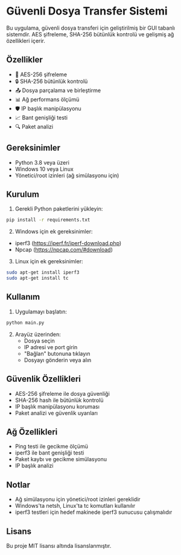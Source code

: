 # Güvenli Dosya Transfer Sistemi

Bu uygulama, güvenli dosya transferi için geliştirilmiş bir GUI tabanlı sistemdir. AES şifreleme, SHA-256 bütünlük kontrolü ve gelişmiş ağ özellikleri içerir.

## Özellikler

- 🔐 AES-256 şifreleme
- 🔒 SHA-256 bütünlük kontrolü
- 📤 Dosya parçalama ve birleştirme
- 📊 Ağ performans ölçümü
- 🛡️ IP başlık manipülasyonu
- 📈 Bant genişliği testi
- 🔍 Paket analizi

## Gereksinimler

- Python 3.8 veya üzeri
- Windows 10 veya Linux
- Yönetici/root izinleri (ağ simülasyonu için)

## Kurulum

1. Gerekli Python paketlerini yükleyin:
```bash
pip install -r requirements.txt
```

2. Windows için ek gereksinimler:
- iperf3 (https://iperf.fr/iperf-download.php)
- Npcap (https://npcap.com/#download)

3. Linux için ek gereksinimler:
```bash
sudo apt-get install iperf3
sudo apt-get install tc
```

## Kullanım

1. Uygulamayı başlatın:
```bash
python main.py
```

2. Arayüz üzerinden:
   - Dosya seçin
   - IP adresi ve port girin
   - "Bağlan" butonuna tıklayın
   - Dosyayı gönderin veya alın

## Güvenlik Özellikleri

- AES-256 şifreleme ile dosya güvenliği
- SHA-256 hash ile bütünlük kontrolü
- IP başlık manipülasyonu koruması
- Paket analizi ve güvenlik uyarıları

## Ağ Özellikleri

- Ping testi ile gecikme ölçümü
- iperf3 ile bant genişliği testi
- Paket kaybı ve gecikme simülasyonu
- IP başlık analizi

## Notlar

- Ağ simülasyonu için yönetici/root izinleri gereklidir
- Windows'ta netsh, Linux'ta tc komutları kullanılır
- iperf3 testleri için hedef makinede iperf3 sunucusu çalışmalıdır

## Lisans

Bu proje MIT lisansı altında lisanslanmıştır. 